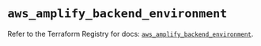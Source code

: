 # `aws_amplify_backend_environment`

Refer to the Terraform Registry for docs: [`aws_amplify_backend_environment`](https://registry.terraform.io/providers/hashicorp/aws/4.67.0/docs/resources/amplify_backend_environment).
